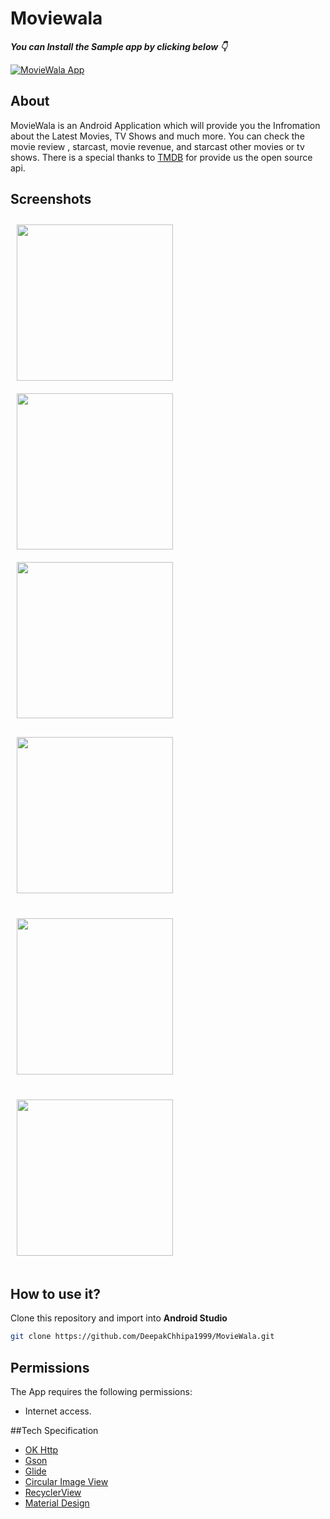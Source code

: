 # Moviewala

***You can Install the Sample app by clicking below 👇***

[![MovieWala App](https://img.shields.io/badge/MovieWala-APK-orange)](https://github.com/DeepakChhipa1999/MovieWala/blob/master/Screenshots/apk/debug/app-debug.apk)


## About

MovieWala is an Android Application which will provide you the Infromation about the Latest Movies, TV Shows and much more. You can check the movie review , starcast, movie revenue, and starcast other movies or tv shows. There is a special thanks to [TMDB](https://www.themoviedb.org/?language=en-USg) for provide us the open source api.

## Screenshots

[<img src="screenshots/screenshot1.png" align="left"
width="250"
    hspace="10" vspace="10">](Screenshots/Screenshot1.jpg)
[<img src="screenshots/screenshot2.png" align="center"
width="250"
    hspace="10" vspace="10">](Screenshots/Screenshot2.jpg)
[<img src="screenshots/screenshot3.png" align="center"
width="250"
    hspace="10" vspace="10">](Screenshots/Screenshot3.jpg)
[<img src="screenshots/screenshot4.png" align="center"
width="250"
    hspace="10" vspace="20">](Screenshots/Screenshot4.jpg)
    [<img src="screenshots/screenshot4.png" align="center"
width="250"
    hspace="10" vspace="20">](Screenshots/Screenshot5.jpg)
    [<img src="screenshots/screenshot4.png" align="center"
width="250"
    hspace="10" vspace="20">](Screenshots/Screenshot6.jpg)


## How to use it?
Clone this repository and import into **Android Studio**
```bash
git clone https://github.com/DeepakChhipa1999/MovieWala.git
```

## Permissions
The App requires the following permissions:
- Internet access.

##Tech Specification
- [OK Http](https://square.github.io/okhttp/)
- [Gson](https://github.com/google/gson)
- [Glide](https://github.com/bumptech/glide)
- [Circular Image View](https://github.com/hdodenhof/CircleImageView)
- [RecyclerView](https://developer.android.com/jetpack/androidx/releases/recyclerview)
- [Material Design](https://material.io/develop/android/components/)


